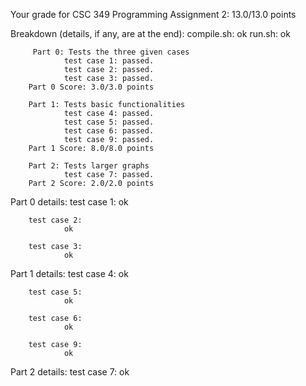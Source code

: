 Your grade for CSC 349 Programming Assignment 2: 13.0/13.0 points

Breakdown (details, if any, are at the end):
    compile.sh: ok
        run.sh: ok

         Part 0: Tests the three given cases
                test case 1: passed.
                test case 2: passed.
                test case 3: passed.
        Part 0 Score: 3.0/3.0 points
       
        Part 1: Tests basic functionalities
                test case 4: passed.
                test case 5: passed.
                test case 6: passed.
                test case 9: passed.
        Part 1 Score: 8.0/8.0 points
       
        Part 2: Tests larger graphs
                test case 7: passed.
        Part 2 Score: 2.0/2.0 points

Part 0 details:
        test case 1:
                ok

        test case 2:
                ok

        test case 3:
                ok

Part 1 details:
        test case 4:
                ok

        test case 5:
                ok

        test case 6:
                ok

        test case 9:
                ok

Part 2 details:
        test case 7:
                ok
